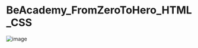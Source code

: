 # BeAcademy_FromZeroToHero_HTML_CSS

![image](https://user-images.githubusercontent.com/43136324/198910007-57591d05-ffbf-43a2-8622-bcf08853a8ee.png)
